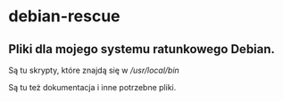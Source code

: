 # debian-rescue
## Pliki dla mojego systemu ratunkowego Debian.

Są tu skrypty, które znajdą się w */usr/local/bin*

Są tu też dokumentacja i inne potrzebne pliki.

